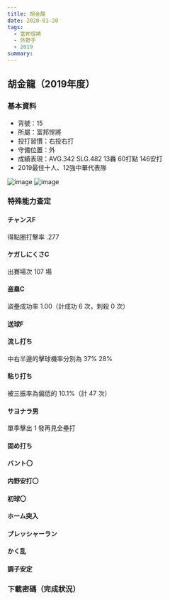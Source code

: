 ```yaml
---
title: 胡金龍
date: 2020-01-20
tags:
  - 富邦悍將
  - 外野手
  - 2019
summary: 
---
```


## 胡金龍（2019年度）

### 基本資料
- 背號：15
- 所屬：富邦悍將
- 投打習慣：右投右打
- 守備位置：外
- 成績表現：AVG.342 SLG.482 13轟 60打點 146安打
- 2019最佳十人、12強中華代表隊

![image](https://i.imgur.com/sud7Ggk.jpg)
![image](https://i.imgur.com/GhKhzVP.jpg)

### 特殊能力查定
#### チャンスF
得點圈打擊率 .277
#### ケガしにくさC
出賽場次 107 場
#### 盗塁C
盜壘成功率 1.00（計成功 6 次，刺殺 0 次）
#### 送球F
#### 流し打ち
中右半邊的擊球機率分別為 37% 28%
#### 粘り打ち
被三振率為偏低的 10.1%（計 47 次）
#### サヨナラ男
單季擊出 1 發再見全壘打
#### 固め打ち
#### バント〇
#### 内野安打〇
#### 初球〇 
#### ホーム突入
#### プレッシャーラン
#### かく乱
#### 調子安定

### 下載密碼（完成狀況）
